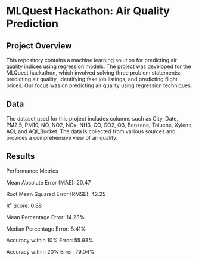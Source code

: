 
# MLQuest Hackathon: Air Quality Prediction
## Project Overview
This repository contains a machine learning solution for predicting air quality indices using regression models. The project was developed for the MLQuest hackathon, which involved solving three problem statements: predicting air quality, identifying fake job listings, and predicting flight prices. Our focus was on predicting air quality using regression techniques.

## Data
The dataset used for this project includes columns such as City, Date, PM2.5, PM10, NO, NO2, NOx, NH3, CO, SO2, O3, Benzene, Toluene, Xylene, AQI, and AQI_Bucket. The data is collected from various sources and provides a comprehensive view of air quality.


## Results
Performance Metrics

Mean Absolute Error (MAE): 20.47

Root Mean Squared Error (RMSE): 42.25

R² Score: 0.88

Mean Percentage Error: 14.23%

Median Percentage Error: 8.41%

Accuracy within 10% Error: 55.93% 

Accuracy within 20% Error: 79.04%
